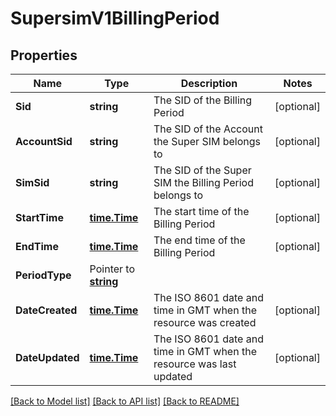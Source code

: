 # SupersimV1BillingPeriod

## Properties

Name | Type | Description | Notes
------------ | ------------- | ------------- | -------------
**Sid** | **string** | The SID of the Billing Period |[optional] 
**AccountSid** | **string** | The SID of the Account the Super SIM belongs to |[optional] 
**SimSid** | **string** | The SID of the Super SIM the Billing Period belongs to |[optional] 
**StartTime** | [**time.Time**](time.Time.md) | The start time of the Billing Period |[optional] 
**EndTime** | [**time.Time**](time.Time.md) | The end time of the Billing Period |[optional] 
**PeriodType** | Pointer to [**string**](BillingPeriodEnumBpType.md) |  |
**DateCreated** | [**time.Time**](time.Time.md) | The ISO 8601 date and time in GMT when the resource was created |[optional] 
**DateUpdated** | [**time.Time**](time.Time.md) | The ISO 8601 date and time in GMT when the resource was last updated |[optional] 

[[Back to Model list]](../README.md#documentation-for-models) [[Back to API list]](../README.md#documentation-for-api-endpoints) [[Back to README]](../README.md)


